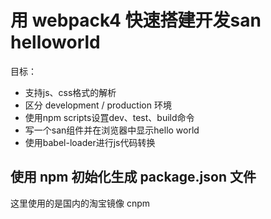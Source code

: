# 用 webpack4 快速搭建开发san helloworld
目标：
* 支持js、css格式的解析
* 区分 development / production 环境
* 使用npm scripts设罝dev、test、build命令
* 写一个san组件并在浏览器中显示hello world
* 使用babel-loader进行js代码转换

## 使用 npm 初始化生成 package.json 文件
   这里使用的是国内的淘宝镜像 cnpm

